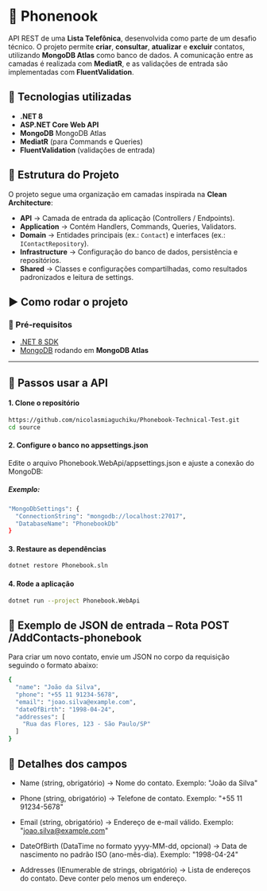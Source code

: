 # 📒 Phonenook 

API REST de uma **Lista Telefônica**, desenvolvida como parte de um desafio técnico.
O projeto permite **criar**, **consultar**, **atualizar** e **excluir** contatos, utilizando **MongoDB Atlas** como banco de dados. A comunicação entre as camadas é realizada com **MediatR**, e as validações de entrada são implementadas com **FluentValidation**.

## 🚀 Tecnologias utilizadas
- **.NET 8**
- **ASP.NET Core Web API**
- **MongoDB** MongoDB Atlas
- **MediatR** (para Commands e Queries)
- **FluentValidation** (validações de entrada)


## 📂 Estrutura do Projeto
O projeto segue uma organização em camadas inspirada na **Clean Architecture**:

- **API** → Camada de entrada da aplicação (Controllers / Endpoints).
- **Application** → Contém Handlers, Commands, Queries, Validators.
- **Domain** → Entidades principais (ex.: `Contact`) e interfaces (ex.: `IContactRepository`).
- **Infrastructure** → Configuração do banco de dados, persistência e repositórios.
- **Shared** → Classes e configurações compartilhadas, como resultados padronizados e leitura de settings.

## ▶️ Como rodar o projeto

### 🔧 Pré-requisitos
- [.NET 8 SDK](https://dotnet.microsoft.com/download/dotnet/8.0)
- [MongoDB](https://www.mongodb.com/) rodando em **MongoDB Atlas**

---
## 📌 Passos usar a API

#### 1. Clone o repositório
```bash
https://github.com/nicolasmiaguchiku/Phonebook-Technical-Test.git
cd source
```
#### 2. Configure o banco no appsettings.json 

Edite o arquivo Phonebook.WebApi/appsettings.json e ajuste a conexão do MongoDB:
##### Exemplo:
```bash
"MongoDbSettings": {
  "ConnectionString": "mongodb://localhost:27017",
  "DatabaseName": "PhonebookDb"
}
```

#### 3. Restaure as dependências
```bash
dotnet restore Phonebook.sln
```
#### 4. Rode a aplicação
```bash
dotnet run --project Phonebook.WebApi
```

## 📌 Exemplo de JSON de entrada – Rota POST /AddContacts-phonebook
Para criar um novo contato, envie um JSON no corpo da requisição seguindo o formato abaixo:
```bash
{
  "name": "João da Silva",
  "phone": "+55 11 91234-5678",
  "email": "joao.silva@example.com",
  "dateOfBirth": "1998-04-24",
  "addresses": [
    "Rua das Flores, 123 - São Paulo/SP"
  ]
}
```
## 🔎 Detalhes dos campos
 
- Name (string, obrigatório) → Nome do contato.
Exemplo: "João da Silva"

- Phone (string, obrigatório) → Telefone de contato.
Exemplo: "+55 11 91234-5678"

- Email (string, obrigatório) → Endereço de e-mail válido.
Exemplo: "joao.silva@example.com"

- DateOfBirth (DataTime no formato yyyy-MM-dd, opcional) → Data de nascimento no padrão ISO (ano-mês-dia).
Exemplo: "1998-04-24"

- Addresses (IEnumerable de strings, obrigatório) → Lista de endereços do contato. Deve conter pelo menos um endereço.
